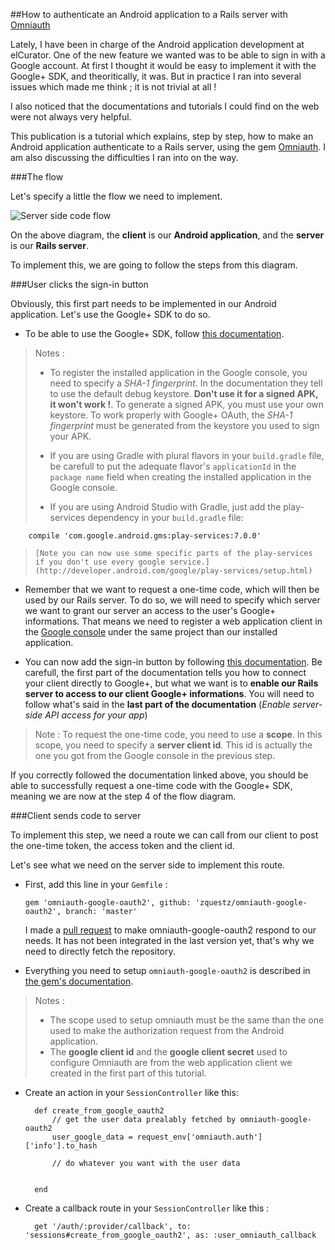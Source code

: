 ##How to authenticate an Android application to a Rails server with [Omniauth](https://github.com/intridea/omniauth)

Lately, I have been in charge of the Android application development at elCurator. One of the new feature we wanted was to be able to sign in with a Google account. At first I thought it would be easy to implement it with the Google+ SDK, and theoritically, it was. But in practice I ran into several issues which made me think ; it is not trivial at all !

I also noticed that the documentations and tutorials I could find on the web were not always very helpful.

This publication is a tutorial which explains, step by step, how to make an Android application authenticate to a Rails server, using the gem [Omniauth](https://github.com/intridea/omniauth). I am also discussing the difficulties I ran into on the way.

###The flow

Let's specify a little the flow we need to implement.

![Server side code flow](https://developers.google.com/+/images/server_side_code_flow.png)

On the above diagram, the **client** is our **Android application**, and the **server** is our **Rails server**.

To implement this, we are going to follow the steps from this diagram.

###User clicks the sign-in button

Obviously, this first part needs to be implemented in our Android application. Let's use the Google+ SDK to do so.

- To be able to use the Google+ SDK, follow [this documentation](https://developers.google.com/+/mobile/android/getting-started?hl=en).

> 	Notes : 
> 
>  - To register the installed application in the Google console, you need to specify a *SHA-1 fingerprint*. In the documentation they tell to use the default debug keystore. **Don't use it for a signed APK, it won't work !**. To generate a signed APK, you must use your own keystore. To work properly with Google+ OAuth, the *SHA-1 fingerprint* must be generated from the keystore you used to sign your APK.
> 
> - If you are using Gradle with plural flavors in your `build.gradle` file, be carefull to put the adequate flavor's `applicationId` in the `package name` field when creating the installed application in the Google console.
> 
> - If you are using Android Studio with Gradle, just add the play-services dependency in your `build.gradle` file:
>
		compile 'com.google.android.gms:play-services:7.0.0'

>	  [Note you can now use some specific parts of the play-services if you don't use every google service.](http://developer.android.com/google/play-services/setup.html)

- Remember that we want to request a one-time code, which will then be used by our Rails server. To do so, we will need to specify which server we want to grant our server an access to the user's Google+ informations. That means we need to register a web application client in the [Google console](https://console.developers.google.com/project) under the same project than our installed application.

- You can now add the sign-in button by following [this documentation](https://developers.google.com/+/mobile/android/sign-in?hl=en). Be carefull, the first part of the documentation tells you how to connect your client directly to Google+, but what we want is to **enable our Rails server to access to our client Google+ informations**. You will need to follow what's said in the **last part of the documentation** (*Enable server-side API access for your app*)

> 	Note :
> 	To request the one-time code, you need to use a **scope**. In this scope, you need to specify a **server client id**. This id is actually the one you got from the Google console in the previous step.

If you correctly followed the documentation linked above, you should be able to successfully request a one-time code with the Google+ SDK, meaning we are now at the step 4 of the flow diagram.

###Client sends code to server

To implement this step, we need a route we can call from our client to post the one-time token, the access token and the client id.

Let's see what we need on the server side to implement this route.

- First, add this line in your `Gemfile` :

	`gem 'omniauth-google-oauth2', github: 'zquestz/omniauth-google-oauth2', branch: 'master'`
	
	I made a [pull request](https://github.com/zquestz/omniauth-google-oauth2/pull/165) to make omniauth-google-oauth2 respond to our needs. It has not been integrated in the last version yet, that's why we need to directly fetch the repository.
	
- Everything you need to setup `omniauth-google-oauth2` is described in [the gem's documentation](https://github.com/zquestz/omniauth-google-oauth2).

> 	Notes :
> 	
> 	- The scope used to setup omniauth must be the same than the one used to make the authorization request from the Android application.
> 	- The **google client id** and the **google client secret** used to configure Omniauth are from the web application client we created in the first part of this tutorial.

- Create an action in your `SessionController` like this:

		def create_from_google_oauth2
			// get the user data prealably fetched by omniauth-google-oauth2
			user_google_data = request_env['omniauth.auth']['info'].to_hash
			
			// do whatever you want with the user data
			
			
		end

- Create a callback route in your `SessionController` like this :
	
		get '/auth/:provider/callback', to: 'sessions#create_from_google_oauth2', as: :user_omniauth_callback 
	
		